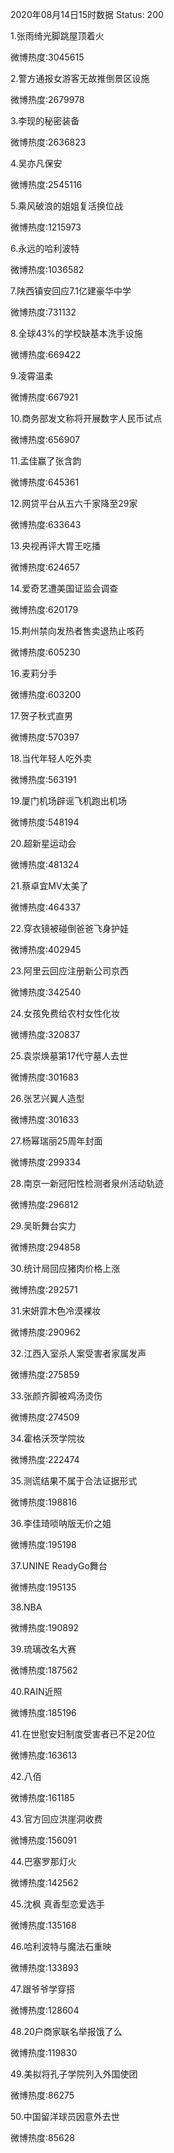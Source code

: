 2020年08月14日15时数据
Status: 200

1.张雨绮光脚跳屋顶着火

微博热度:3045615

2.警方通报女游客无故推倒景区设施

微博热度:2679978

3.李现的秘密装备

微博热度:2636823

4.吴亦凡保安

微博热度:2545116

5.乘风破浪的姐姐复活换位战

微博热度:1215973

6.永远的哈利波特

微博热度:1036582

7.陕西镇安回应7.1亿建豪华中学

微博热度:731132

8.全球43%的学校缺基本洗手设施

微博热度:669422

9.凌霄温柔

微博热度:667921

10.商务部发文称将开展数字人民币试点

微博热度:656907

11.孟佳赢了张含韵

微博热度:645361

12.网贷平台从五六千家降至29家

微博热度:633643

13.央视再评大胃王吃播

微博热度:624657

14.爱奇艺遭美国证监会调查

微博热度:620179

15.荆州禁向发热者售卖退热止咳药

微博热度:605230

16.麦莉分手

微博热度:603200

17.贺子秋式直男

微博热度:570397

18.当代年轻人吃外卖

微博热度:563191

19.厦门机场辟谣飞机跑出机场

微博热度:548194

20.超新星运动会

微博热度:481324

21.蔡卓宜MV太美了

微博热度:464337

22.穿衣镜被碰倒爸爸飞身护娃

微博热度:402945

23.阿里云回应注册新公司京西

微博热度:342540

24.女孩免费给农村女性化妆

微博热度:320837

25.袁崇焕墓第17代守墓人去世

微博热度:301683

26.张艺兴翼人造型

微博热度:301633

27.杨幂瑞丽25周年封面

微博热度:299334

28.南京一新冠阳性检测者泉州活动轨迹

微博热度:296812

29.吴昕舞台实力

微博热度:294858

30.统计局回应猪肉价格上涨

微博热度:292571

31.宋妍霏木色冷漠裸妆

微博热度:290962

32.江西入室杀人案受害者家属发声

微博热度:275859

33.张颜齐脚被鸡汤烫伤

微博热度:274509

34.霍格沃茨学院妆

微博热度:222474

35.测谎结果不属于合法证据形式

微博热度:198816

36.李佳琦唢呐版无价之姐

微博热度:195198

37.UNINE ReadyGo舞台

微博热度:195135

38.NBA

微博热度:190892

39.琉璃改名大赛

微博热度:187562

40.RAIN近照

微博热度:185196

41.在世慰安妇制度受害者已不足20位

微博热度:163613

42.八佰

微博热度:161185

43.官方回应洪崖洞收费

微博热度:156091

44.巴塞罗那灯火

微博热度:142562

45.沈枫 真香型恋爱选手

微博热度:135168

46.哈利波特与魔法石重映

微博热度:133893

47.跟爷爷学穿搭

微博热度:128604

48.20户商家联名举报饿了么

微博热度:119830

49.美拟将孔子学院列入外国使团

微博热度:86275

50.中国留洋球员因意外去世

微博热度:85628

